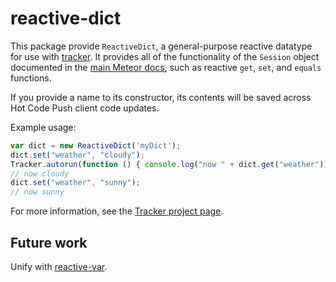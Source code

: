 # reactive-dict

This package provide `ReactiveDict`, a general-purpose reactive
datatype for use with
[tracker](https://atmospherejs.com/meteor/tracker). It provides all of
the functionality of the `Session` object documented in the [main
Meteor docs](https://docs.meteor.com/#session), such as reactive
`get`, `set`, and `equals` functions.

If you provide a name to its constructor, its contents will be saved across Hot
Code Push client code updates.

Example usage:

```js
var dict = new ReactiveDict('myDict');
dict.set("weather", "cloudy");
Tracker.autorun(function () { console.log("now " + dict.get("weather")); });
// now cloudy
dict.set("weather", "sunny");
// now sunny
```

For more information, see the [Tracker project
page](https://www.meteor.com/tracker).

## Future work

Unify with [reactive-var](https://atmospherejs.com/meteor/reactive-var).
